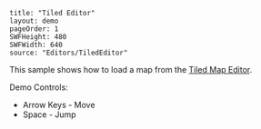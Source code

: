 ```
title: "Tiled Editor"
layout: demo
pageOrder: 1
SWFHeight: 480
SWFWidth: 640
source: "Editors/TiledEditor"
```

This sample shows how to load a map from the [Tiled Map Editor](http://www.mapeditor.org/).

Demo Controls:

*   Arrow Keys - Move
*   Space - Jump
